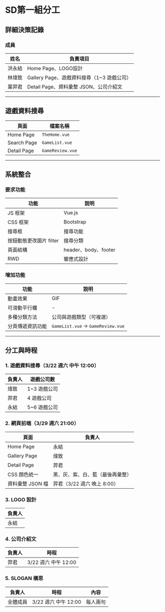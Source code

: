 # SD第一組分工

## 詳細決策記錄

### 成員
| 姓名 | 負責項目 |
|------|--------|
| 洪永結 | Home Page、LOGO設計 |
| 林煒致 | Gallery Page、遊戲資料搜尋（1~3 遊戲公司） |
| 葉羿君 | Detail Page、資料彙整 JSON、公司介紹文 |

---

## 遊戲資料搜尋

| 頁面 | 檔案名稱 |
|------|--------|
| Home Page | `TheHome.vue` |
| Search Page | `GameList.vue` |
| Detail Page | `GameReview.vue` |

---

## 系統整合

### 要求功能
| 功能 | 說明 |
|------|------|
| JS 框架 | Vue.js |
| CSS 框架 | Bootstrap |
| 搜尋框 | 搜尋功能 |
| 按鈕動態更改圖片 filter | 搜尋分類 |
| 頁面結構 | header、body、footer |
| RWD | 響應式設計 |

### 增加功能
| 功能 | 說明 |
|------|------|
| 動畫效果 | GIF |
| 可滑動平行欄 | - |
| 多種分類方法 | 公司與遊戲類型（可複選） |
| 分頁傳遞資訊功能 | `GameList.vue` → `GameReview.vue` |

---

## 分工與時程

### 1. 遊戲資料搜尋（3/22 週六 中午 12:00）
| 負責人 | 遊戲公司數 |
|--------|---------|
| 煒致 | 1~3 遊戲公司 |
| 羿君 | 4 遊戲公司 |
| 永結 | 5~6 遊戲公司 |

### 2. 網頁前端（3/29 週六 21:00）
| 頁面 | 負責人 |
|------|--------|
| Home Page | 永結 |
| Gallery Page | 煒致 |
| Detail Page | 羿君 |
| CSS 顏色統一 | 黑、灰、紫、白、藍（最後再彙整） |
| 資料彙整 JSON 檔 | 羿君（3/22 週六 晚上 8:00） |

### 3. LOGO 設計
| 負責人 |
|--------|
| 永結 |

### 4. 公司介紹文
| 負責人 | 時程 |
|--------|------|
| 羿君 | 3/22 週六 中午 12:00 |

### 5. SLOGAN 構思
| 負責人 | 時程 | 內容 |
|--------|------|------|
| 全體成員 | 3/22 週六 中午 12:00 | 每人兩句 |
